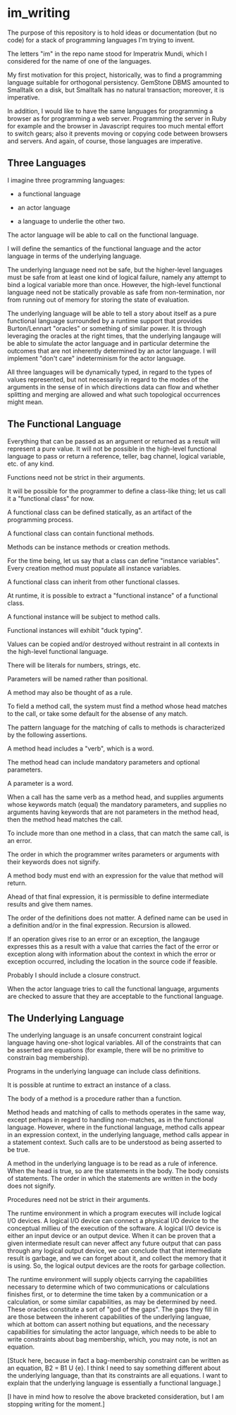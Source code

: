 im_writing
==========

The purpose of this repository is to hold ideas or documentation (but no code)
for a stack of programming languages I'm trying to invent.

The letters "im" in the repo name stood for Imperatrix Mundi, which I considered
for the name of one of the languages.

My first motivation for this project, historically, was to find a programming
language suitable for orthogonal persistency.  GemStone DBMS amounted to
Smalltalk on a disk, but Smalltalk has no natural transaction; moreover, it
is imperative.

In addition, I would like to have the same languages for programming a browser
as for programming a web server.  Programming the server in Ruby for example
and the browser in Javascript requires too much mental effort to switch
gears; also it prevents moving or copying code between browsers and servers.
And again, of course, those languages are imperative.

Three Languages
---------------

I imagine three programming languages:

- a functional language

- an actor language

- a language to underlie the other two.

The actor language will be able to call on the functional language.

I will define the semantics of the functional language and the actor language
in terms of the underlying language.

The underlying language need not be safe, but the higher-level languages must
be safe from at least one kind of logical failure, namely any attempt to bind
a logical variable more than once.  However, the high-level functional language
need not be statically provable as safe from non-termination, nor from running
out of memory for storing the state of evaluation.

The underlying language will be able to tell a story about itself as a pure
functional language surrounded by a runtime support that provides
Burton/Lennart "oracles" or something of similar power.  It is through
leveraging the oracles at the right times, that the underlying langauge will
be able to simulate the actor language and in particular determine the outcomes
that are not inherently determined by an actor language.  I will implement
"don't care" indeterminism for the actor language.

All three languages will be dynamically typed, in regard to the types of values
represented, but not necessarily in regard to the modes of the arguments in the
sense of in which directions data can flow and whether splitting and merging
are allowed and what such topological occurrences might mean.

The Functional Language
-----------------------

Everything that can be passed as an argument or returned as a result will
represent a pure value.  It will not be possible in the high-level functional
language to pass or return a reference, teller, bag channel, logical variable,
etc. of any kind.

Functions need not be strict in their arguments.

It will be possible for the programmer to define a class-like thing; let us
call it a "functional class" for now.

A functional class can be defined statically, as an artifact of the programming
process.

A functional class can contain functional methods.

Methods can be instance methods or creation methods.

For the time being, let us say that a class can define "instance variables".
Every creation method must populate all instance variables.

A functional class can inherit from other functional classes.

At runtime, it is possible to extract a "functional instance" of a functional
class.

A functional instance will be subject to method calls.

Functional instances will exhibit "duck typing".

Values can be copied and/or destroyed without restraint in all contexts in the
high-level functional language.

There will be literals for numbers, strings, etc.

Parameters will be named rather than positional.

A method may also be thought of as a rule.

To field a method call, the system must find a method whose head matches to
the call, or take some default for the absense of any match.

The pattern language for the matching of calls to methods is
characterized by the following assertions.

A method head includes a "verb", which is a word.

The method head can include mandatory parameters and optional parameters.

A parameter is a word.

When a call has the same verb as a method head, and supplies arguments whose
keywords match (equal) the mandatory parameters, and supplies no arguments
having keywords that are not parameters in the method head, then the
method head matches the call.

To include more than one method in a class, that can match the same call, is
an error.

The order in which the programmer writes parameters or arguments with their
keywords does not signify.

A method body must end with an expression for the value that method will return.

Ahead of that final expression, it is permissible to define intermediate results
and give them names.

The order of the definitions does not matter.  A defined name can be used in a
definition and/or in the final expression.  Recursion is allowed.

If an operation gives rise to an error or an exception, the langauge expresses
this as a result with a value that carries the fact of the error or exception
along with information about the context in which the error or exception
occurred, including the location in the source code if feasible.

Probably I should include a closure construct.

When the actor language tries to call the functional language, arguments are
checked to assure that they are acceptable to the functional language.

The Underlying Language
-----------------------

The underlying language is an unsafe concurrent constraint logical language
having one-shot logical variables.  All of the constraints that can be
asserted are equations (for example, there will be no primitive to constrain bag
membership).

Programs in the underlying language can include class definitions.

It is possible at runtime to extract an instance of a class.

The body of a method is a procedure rather than a function.

Method heads and matching of calls to methods operates in the same way, except
perhaps in regard to handling non-matches, as in the functional language.
However, where in the functional language, method calls appear in an expression
context, in the underlying language, method calls appear in a statement
context.  Such calls are to be understood as being asserted to be true.

A method in the underlying language is to be read as a rule of inference.
When the head is true, so are the statements in the body.  The body consists
of statements.  The order in which the statements are written in the body does
not signify.

Procedures need not be strict in their arguments.

The runtime environment in which a program executes will include logical I/O
devices.  A logical I/O device can connect a physical I/O device to the
conceptual millieu of the execution of the software.  A logical I/O device is
either an input device or an output device.  When it can be proven that a given
intermediate result can never affect any future output that can pass through
any logical output device, we can conclude that that intermediate result is
garbage, and we can forget about it, and collect the memory that it is using.
So, the logical output devices are the roots for garbage collection.

The runtime environment will supply objects carrying the capabilities necessary
to determine which of two communications or calculations finishes first, or
to determine the time taken by a communication or a calculation, or some
similar capabilities, as may be determined by need.  These oracles constitute a
sort of "god of the gaps".  The gaps they fill in are those between the inherent
capabilities of the underlying languae, which at bottom can assert nothing but
equations, and the necessary capabilities for simulating the actor language,
which needs to be able to write constraints about bag membership, which, you
may note, is not an equation.

[Stuck here, because in fact a bag-membership constraint can be written as
an equation, B2 = B1 U {e}.  I think I need to say something different about
the underlying language, than that its constraints are all equations.  I want
to explain that the underlying language is essentially a functional language.]

[I have in mind how to resolve the above bracketed consideration, but I am
stopping writing for the moment.]
